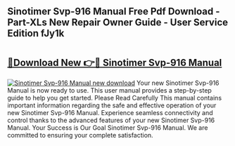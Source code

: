 ## Sinotimer Svp-916 Manual Free Pdf Download - Part-XLs New Repair Owner Guide - User Service Edition fJy1k

# <h2><a href="http://bc99418.oget.top/?id=Sinotimer+Svp-916+Manual">🔗Download New 👉🔴 Sinotimer Svp-916 Manual</a></h2>

[![Sinotimer Svp-916 Manual new download](https://i.imgur.com/5g1atiW.png)](http://bc99418.oget.top/?id=Sinotimer+Svp-916+Manual)
Your new Sinotimer Svp-916 Manual is now ready to use. This user manual provides a step-by-step guide to help you get started. Please Read Carefully This manual contains important information regarding the safe and effective operation of your new Sinotimer Svp-916 Manual. Experience seamless connectivity and control thanks to the advanced features of your new Sinotimer Svp-916 Manual. Your Success is Our Goal Sinotimer Svp-916 Manual. We are committed to ensuring your complete satisfaction.
